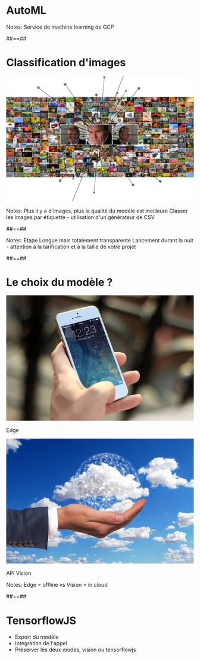 <!-- .slide: class="transition" -->

# AutoML

Notes:
Service de machine learning de GCP

##==##

<!-- .slide: class=""-->

# Classification d'images

![full-center w-1400](./assets/images/bg-0301.jpg)

Notes:
Plus il y a d'images, plus la qualité du modèle est meilleure
Classer les images par étiquette - utilisation d'un générateur de CSV

##==##

<!-- .slide: data-background="assets/images/bg-0302.jpg"-->
<!-- # Entraînement du modèle -->

Notes: Etape Longue mais totalement transparente
Lancement durant la nuit - attention à la tarification et à la taille de votre projet

##==##

# Le choix du modèle ?

<div class="flex-row">
    <div><img src="/assets/images/edge.jpg"><p class="center">Edge</p></div>
    <div><img src="/assets/images/vision.jpg"><p>API Vision</p></div>
</div>
Notes: Edge = offline vs Vision = in cloud

##==##

# TensorflowJS

- Export du modèle
- Intégration de l'appel
- Préserver les deux modes, vision ou tensorflowjs
